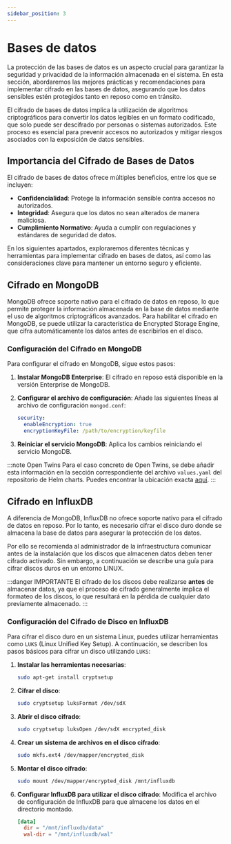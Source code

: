```yaml
---
sidebar_position: 3
---
```


# Bases de datos

La protección de las bases de datos es un aspecto crucial para garantizar la seguridad y privacidad de la información almacenada en el sistema. En esta sección, abordaremos las mejores prácticas y recomendaciones para implementar cifrado en las bases de datos, asegurando que los datos sensibles estén protegidos tanto en reposo como en tránsito.

El cifrado de bases de datos implica la utilización de algoritmos criptográficos para convertir los datos legibles en un formato codificado, que solo puede ser descifrado por personas o sistemas autorizados. Este proceso es esencial para prevenir accesos no autorizados y mitigar riesgos asociados con la exposición de datos sensibles.

## Importancia del Cifrado de Bases de Datos

El cifrado de bases de datos ofrece múltiples beneficios, entre los que se incluyen:

- **Confidencialidad**: Protege la información sensible contra accesos no autorizados.
- **Integridad**: Asegura que los datos no sean alterados de manera maliciosa.
- **Cumplimiento Normativo**: Ayuda a cumplir con regulaciones y estándares de seguridad de datos.

En los siguientes apartados, exploraremos diferentes técnicas y herramientas para implementar cifrado en bases de datos, así como las consideraciones clave para mantener un entorno seguro y eficiente.

## Cifrado en MongoDB

MongoDB ofrece soporte nativo para el cifrado de datos en reposo, lo que permite proteger la información almacenada en la base de datos mediante el uso de algoritmos criptográficos avanzados. Para habilitar el cifrado en MongoDB, se puede utilizar la característica de Encrypted Storage Engine, que cifra automáticamente los datos antes de escribirlos en el disco.

### Configuración del Cifrado en MongoDB

Para configurar el cifrado en MongoDB, sigue estos pasos:

1. **Instalar MongoDB Enterprise**: El cifrado en reposo está disponible en la versión Enterprise de MongoDB.
2. **Configurar el archivo de configuración**: Añade las siguientes líneas al archivo de configuración `mongod.conf`:

    ```yaml
    security:
      enableEncryption: true
      encryptionKeyFile: /path/to/encryption/keyfile
    ```

3. **Reiniciar el servicio MongoDB**: Aplica los cambios reiniciando el servicio MongoDB.

:::note Open Twins
Para el caso concreto de Open Twins, se debe añadir esta información en la sección correspondiente del archivo `values.yaml` del repositorio de Helm charts. Puedes encontrar la ubicación exacta [aquí](https://github.com/ertis-research/Helm-charts/blob/a6d09d2020f4e483427bc2e9c7146fb62ab3fb95/OpenTwins/values.yaml#L301C51-L302C1).
:::

## Cifrado en InfluxDB

A diferencia de MongoDB, InfluxDB no ofrece soporte nativo para el cifrado de datos en reposo. Por lo tanto, es necesario cifrar el disco duro donde se almacena la base de datos para asegurar la protección de los datos.

Por ello se recomienda al administrador de la infraestructura comunicar antes de la instalación que los discos que almacenen datos deben tener cifrado activado. Sin embargo, a continuación se describe una guía para cifrar discos duros en un entorno LINUX.

:::danger IMPORTANTE
El cifrado de los discos debe realizarse **antes** de almacenar datos, ya que el proceso de cifrado generalmente implica el formateo de los discos, lo que resultará en la pérdida de cualquier dato previamente almacenado.
:::

### Configuración del Cifrado de Disco en InfluxDB

Para cifrar el disco duro en un sistema Linux, puedes utilizar herramientas como `LUKS` (Linux Unified Key Setup). A continuación, se describen los pasos básicos para cifrar un disco utilizando `LUKS`:

1. **Instalar las herramientas necesarias**:

    ```sh
    sudo apt-get install cryptsetup
    ```

2. **Cifrar el disco**:

    ```sh
    sudo cryptsetup luksFormat /dev/sdX
    ```

3. **Abrir el disco cifrado**:

    ```sh
    sudo cryptsetup luksOpen /dev/sdX encrypted_disk
    ```

4. **Crear un sistema de archivos en el disco cifrado**:

    ```sh
    sudo mkfs.ext4 /dev/mapper/encrypted_disk
    ```

5. **Montar el disco cifrado**:

    ```sh
    sudo mount /dev/mapper/encrypted_disk /mnt/influxdb
    ```

6. **Configurar InfluxDB para utilizar el disco cifrado**: Modifica el archivo de configuración de InfluxDB para que almacene los datos en el directorio montado.

    ```toml
    [data]
      dir = "/mnt/influxdb/data"
      wal-dir = "/mnt/influxdb/wal"
    ```